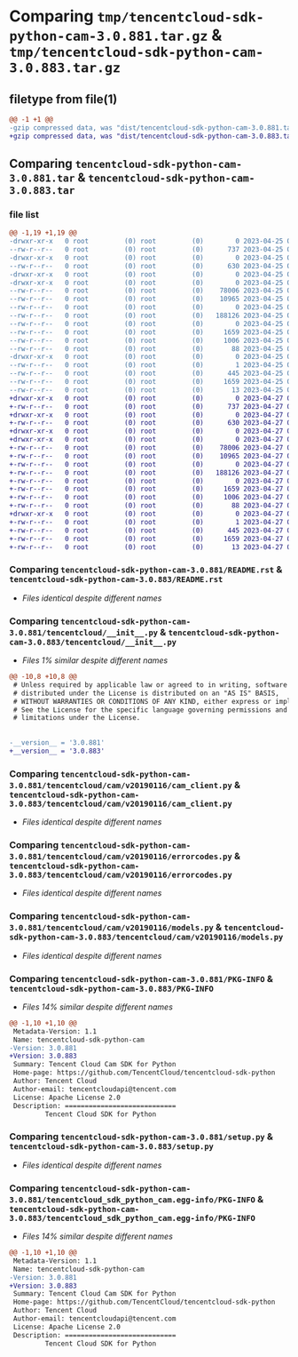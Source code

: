 # Comparing `tmp/tencentcloud-sdk-python-cam-3.0.881.tar.gz` & `tmp/tencentcloud-sdk-python-cam-3.0.883.tar.gz`

## filetype from file(1)

```diff
@@ -1 +1 @@
-gzip compressed data, was "dist/tencentcloud-sdk-python-cam-3.0.881.tar", last modified: Tue Apr 25 00:24:41 2023, max compression
+gzip compressed data, was "dist/tencentcloud-sdk-python-cam-3.0.883.tar", last modified: Thu Apr 27 00:19:14 2023, max compression
```

## Comparing `tencentcloud-sdk-python-cam-3.0.881.tar` & `tencentcloud-sdk-python-cam-3.0.883.tar`

### file list

```diff
@@ -1,19 +1,19 @@
-drwxr-xr-x   0 root         (0) root         (0)        0 2023-04-25 00:24:41.000000 tencentcloud-sdk-python-cam-3.0.881/
--rw-r--r--   0 root         (0) root         (0)      737 2023-04-25 00:24:41.000000 tencentcloud-sdk-python-cam-3.0.881/README.rst
-drwxr-xr-x   0 root         (0) root         (0)        0 2023-04-25 00:24:41.000000 tencentcloud-sdk-python-cam-3.0.881/tencentcloud/
--rw-r--r--   0 root         (0) root         (0)      630 2023-04-25 00:24:41.000000 tencentcloud-sdk-python-cam-3.0.881/tencentcloud/__init__.py
-drwxr-xr-x   0 root         (0) root         (0)        0 2023-04-25 00:24:41.000000 tencentcloud-sdk-python-cam-3.0.881/tencentcloud/cam/
-drwxr-xr-x   0 root         (0) root         (0)        0 2023-04-25 00:24:41.000000 tencentcloud-sdk-python-cam-3.0.881/tencentcloud/cam/v20190116/
--rw-r--r--   0 root         (0) root         (0)    78006 2023-04-25 00:24:41.000000 tencentcloud-sdk-python-cam-3.0.881/tencentcloud/cam/v20190116/cam_client.py
--rw-r--r--   0 root         (0) root         (0)    10965 2023-04-25 00:24:41.000000 tencentcloud-sdk-python-cam-3.0.881/tencentcloud/cam/v20190116/errorcodes.py
--rw-r--r--   0 root         (0) root         (0)        0 2023-04-25 00:24:41.000000 tencentcloud-sdk-python-cam-3.0.881/tencentcloud/cam/v20190116/__init__.py
--rw-r--r--   0 root         (0) root         (0)   188126 2023-04-25 00:24:41.000000 tencentcloud-sdk-python-cam-3.0.881/tencentcloud/cam/v20190116/models.py
--rw-r--r--   0 root         (0) root         (0)        0 2023-04-25 00:24:41.000000 tencentcloud-sdk-python-cam-3.0.881/tencentcloud/cam/__init__.py
--rw-r--r--   0 root         (0) root         (0)     1659 2023-04-25 00:24:41.000000 tencentcloud-sdk-python-cam-3.0.881/PKG-INFO
--rw-r--r--   0 root         (0) root         (0)     1006 2023-04-25 00:24:41.000000 tencentcloud-sdk-python-cam-3.0.881/setup.py
--rw-r--r--   0 root         (0) root         (0)       88 2023-04-25 00:24:41.000000 tencentcloud-sdk-python-cam-3.0.881/setup.cfg
-drwxr-xr-x   0 root         (0) root         (0)        0 2023-04-25 00:24:41.000000 tencentcloud-sdk-python-cam-3.0.881/tencentcloud_sdk_python_cam.egg-info/
--rw-r--r--   0 root         (0) root         (0)        1 2023-04-25 00:24:41.000000 tencentcloud-sdk-python-cam-3.0.881/tencentcloud_sdk_python_cam.egg-info/dependency_links.txt
--rw-r--r--   0 root         (0) root         (0)      445 2023-04-25 00:24:41.000000 tencentcloud-sdk-python-cam-3.0.881/tencentcloud_sdk_python_cam.egg-info/SOURCES.txt
--rw-r--r--   0 root         (0) root         (0)     1659 2023-04-25 00:24:41.000000 tencentcloud-sdk-python-cam-3.0.881/tencentcloud_sdk_python_cam.egg-info/PKG-INFO
--rw-r--r--   0 root         (0) root         (0)       13 2023-04-25 00:24:41.000000 tencentcloud-sdk-python-cam-3.0.881/tencentcloud_sdk_python_cam.egg-info/top_level.txt
+drwxr-xr-x   0 root         (0) root         (0)        0 2023-04-27 00:19:14.000000 tencentcloud-sdk-python-cam-3.0.883/
+-rw-r--r--   0 root         (0) root         (0)      737 2023-04-27 00:19:14.000000 tencentcloud-sdk-python-cam-3.0.883/README.rst
+drwxr-xr-x   0 root         (0) root         (0)        0 2023-04-27 00:19:14.000000 tencentcloud-sdk-python-cam-3.0.883/tencentcloud/
+-rw-r--r--   0 root         (0) root         (0)      630 2023-04-27 00:19:14.000000 tencentcloud-sdk-python-cam-3.0.883/tencentcloud/__init__.py
+drwxr-xr-x   0 root         (0) root         (0)        0 2023-04-27 00:19:14.000000 tencentcloud-sdk-python-cam-3.0.883/tencentcloud/cam/
+drwxr-xr-x   0 root         (0) root         (0)        0 2023-04-27 00:19:14.000000 tencentcloud-sdk-python-cam-3.0.883/tencentcloud/cam/v20190116/
+-rw-r--r--   0 root         (0) root         (0)    78006 2023-04-27 00:19:14.000000 tencentcloud-sdk-python-cam-3.0.883/tencentcloud/cam/v20190116/cam_client.py
+-rw-r--r--   0 root         (0) root         (0)    10965 2023-04-27 00:19:14.000000 tencentcloud-sdk-python-cam-3.0.883/tencentcloud/cam/v20190116/errorcodes.py
+-rw-r--r--   0 root         (0) root         (0)        0 2023-04-27 00:19:14.000000 tencentcloud-sdk-python-cam-3.0.883/tencentcloud/cam/v20190116/__init__.py
+-rw-r--r--   0 root         (0) root         (0)   188126 2023-04-27 00:19:14.000000 tencentcloud-sdk-python-cam-3.0.883/tencentcloud/cam/v20190116/models.py
+-rw-r--r--   0 root         (0) root         (0)        0 2023-04-27 00:19:14.000000 tencentcloud-sdk-python-cam-3.0.883/tencentcloud/cam/__init__.py
+-rw-r--r--   0 root         (0) root         (0)     1659 2023-04-27 00:19:14.000000 tencentcloud-sdk-python-cam-3.0.883/PKG-INFO
+-rw-r--r--   0 root         (0) root         (0)     1006 2023-04-27 00:19:14.000000 tencentcloud-sdk-python-cam-3.0.883/setup.py
+-rw-r--r--   0 root         (0) root         (0)       88 2023-04-27 00:19:14.000000 tencentcloud-sdk-python-cam-3.0.883/setup.cfg
+drwxr-xr-x   0 root         (0) root         (0)        0 2023-04-27 00:19:14.000000 tencentcloud-sdk-python-cam-3.0.883/tencentcloud_sdk_python_cam.egg-info/
+-rw-r--r--   0 root         (0) root         (0)        1 2023-04-27 00:19:14.000000 tencentcloud-sdk-python-cam-3.0.883/tencentcloud_sdk_python_cam.egg-info/dependency_links.txt
+-rw-r--r--   0 root         (0) root         (0)      445 2023-04-27 00:19:14.000000 tencentcloud-sdk-python-cam-3.0.883/tencentcloud_sdk_python_cam.egg-info/SOURCES.txt
+-rw-r--r--   0 root         (0) root         (0)     1659 2023-04-27 00:19:14.000000 tencentcloud-sdk-python-cam-3.0.883/tencentcloud_sdk_python_cam.egg-info/PKG-INFO
+-rw-r--r--   0 root         (0) root         (0)       13 2023-04-27 00:19:14.000000 tencentcloud-sdk-python-cam-3.0.883/tencentcloud_sdk_python_cam.egg-info/top_level.txt
```

### Comparing `tencentcloud-sdk-python-cam-3.0.881/README.rst` & `tencentcloud-sdk-python-cam-3.0.883/README.rst`

 * *Files identical despite different names*

### Comparing `tencentcloud-sdk-python-cam-3.0.881/tencentcloud/__init__.py` & `tencentcloud-sdk-python-cam-3.0.883/tencentcloud/__init__.py`

 * *Files 1% similar despite different names*

```diff
@@ -10,8 +10,8 @@
 # Unless required by applicable law or agreed to in writing, software
 # distributed under the License is distributed on an "AS IS" BASIS,
 # WITHOUT WARRANTIES OR CONDITIONS OF ANY KIND, either express or implied.
 # See the License for the specific language governing permissions and
 # limitations under the License.
 
 
-__version__ = '3.0.881'
+__version__ = '3.0.883'
```

### Comparing `tencentcloud-sdk-python-cam-3.0.881/tencentcloud/cam/v20190116/cam_client.py` & `tencentcloud-sdk-python-cam-3.0.883/tencentcloud/cam/v20190116/cam_client.py`

 * *Files identical despite different names*

### Comparing `tencentcloud-sdk-python-cam-3.0.881/tencentcloud/cam/v20190116/errorcodes.py` & `tencentcloud-sdk-python-cam-3.0.883/tencentcloud/cam/v20190116/errorcodes.py`

 * *Files identical despite different names*

### Comparing `tencentcloud-sdk-python-cam-3.0.881/tencentcloud/cam/v20190116/models.py` & `tencentcloud-sdk-python-cam-3.0.883/tencentcloud/cam/v20190116/models.py`

 * *Files identical despite different names*

### Comparing `tencentcloud-sdk-python-cam-3.0.881/PKG-INFO` & `tencentcloud-sdk-python-cam-3.0.883/PKG-INFO`

 * *Files 14% similar despite different names*

```diff
@@ -1,10 +1,10 @@
 Metadata-Version: 1.1
 Name: tencentcloud-sdk-python-cam
-Version: 3.0.881
+Version: 3.0.883
 Summary: Tencent Cloud Cam SDK for Python
 Home-page: https://github.com/TencentCloud/tencentcloud-sdk-python
 Author: Tencent Cloud
 Author-email: tencentcloudapi@tencent.com
 License: Apache License 2.0
 Description: ============================
         Tencent Cloud SDK for Python
```

### Comparing `tencentcloud-sdk-python-cam-3.0.881/setup.py` & `tencentcloud-sdk-python-cam-3.0.883/setup.py`

 * *Files identical despite different names*

### Comparing `tencentcloud-sdk-python-cam-3.0.881/tencentcloud_sdk_python_cam.egg-info/PKG-INFO` & `tencentcloud-sdk-python-cam-3.0.883/tencentcloud_sdk_python_cam.egg-info/PKG-INFO`

 * *Files 14% similar despite different names*

```diff
@@ -1,10 +1,10 @@
 Metadata-Version: 1.1
 Name: tencentcloud-sdk-python-cam
-Version: 3.0.881
+Version: 3.0.883
 Summary: Tencent Cloud Cam SDK for Python
 Home-page: https://github.com/TencentCloud/tencentcloud-sdk-python
 Author: Tencent Cloud
 Author-email: tencentcloudapi@tencent.com
 License: Apache License 2.0
 Description: ============================
         Tencent Cloud SDK for Python
```

